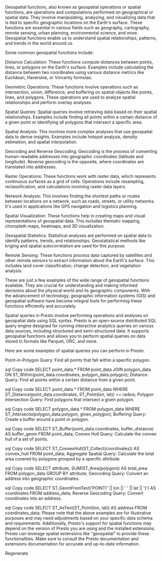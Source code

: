 Geospatial functions, also known as geospatial operations or spatial functions, are operations and computations performed on geographical or spatial data. They involve manipulating, analyzing, and visualizing data that is tied to specific geographic locations on the Earth's surface. These functions are essential in various fields such as geography, cartography, remote sensing, urban planning, environmental science, and more. Geospatial functions enable us to understand spatial relationships, patterns, and trends in the world around us.

Some common geospatial functions include:

Distance Calculation: These functions compute distances between points, lines, or polygons on the Earth's surface. Examples include calculating the distance between two coordinates using various distance metrics like Euclidean, Haversine, or Vincenty formulas.

Geometric Operations: These functions involve operations such as intersection, union, difference, and buffering on spatial objects like points, lines, and polygons. These operations are used to analyze spatial relationships and perform overlay analyses.

Spatial Queries: Spatial queries involve retrieving data based on their spatial relationships. Examples include finding all points within a certain distance of a given point or identifying all polygons that intersect a specific area.

Spatial Analysis: This involves more complex analyses that use geospatial data to derive insights. Examples include hotspot analysis, density estimation, and spatial interpolation.

Geocoding and Reverse Geocoding: Geocoding is the process of converting human-readable addresses into geographic coordinates (latitude and longitude). Reverse geocoding is the opposite, where coordinates are translated into addresses.

Raster Operations: These functions work with raster data, which represents continuous surfaces as a grid of cells. Operations include resampling, reclassification, and calculations involving raster data layers.

Network Analysis: This involves finding the shortest paths or routes between locations on a network, such as roads, streets, or utility networks. It's used in applications like GPS navigation and logistics planning.

Spatial Visualization: These functions help in creating maps and visual representations of geospatial data. This includes thematic mapping, choropleth maps, heatmaps, and 3D visualization.

Geospatial Statistics: Statistical analyses are performed on spatial data to identify patterns, trends, and relationships. Geostatistical methods like kriging and spatial autocorrelation are used for this purpose.

Remote Sensing: These functions process data captured by satellites and other remote sensors to extract information about the Earth's surface. This includes land cover classification, change detection, and vegetation analysis.

These are just a few examples of the wide range of geospatial functions available. They are crucial for understanding and making informed decisions about the physical world and its geographic components. With the advancement of technology, geographic information systems (GIS) and geospatial software have become integral tools for performing these functions efficiently and accurately.


Spatial queries in Presto involve performing operations and analyses on geospatial data using SQL syntax. Presto is an open-source distributed SQL query engine designed for running interactive analytics queries on various data sources, including structured and semi-structured data. It supports geospatial functions and allows you to perform spatial queries on data stored in formats like Parquet, ORC, and more.

Here are some examples of spatial queries you can perform in Presto:

Point-in-Polygon Query:
Find all points that fall within a specific polygon.

sql
Copy code
SELECT point_data.*
FROM point_data
JOIN polygon_data
ON ST_Within(point_data.coordinates, polygon_data.polygon);
Distance Query:
Find all points within a certain distance from a given point.

sql
Copy code
SELECT point_data.*
FROM point_data
WHERE ST_Distance(point_data.coordinates, ST_Point(lon, lat)) <= radius;
Polygon Intersection Query:
Find polygons that intersect a given polygon.

sql
Copy code
SELECT polygon_data.*
FROM polygon_data
WHERE ST_Intersects(polygon_data.polygon, given_polygon);
Buffering Query:
Create a buffer around a point or polygon.

sql
Copy code
SELECT ST_Buffer(point_data.coordinates, buffer_distance) AS buffer_geom
FROM point_data;
Convex Hull Query:
Calculate the convex hull of a set of points.

sql
Copy code
SELECT ST_ConvexHull(ST_Collect(coordinates)) AS convex_hull
FROM point_data;
Aggregate Spatial Query:
Calculate the total area covered by polygons grouped by a specific attribute.

sql
Copy code
SELECT attribute, SUM(ST_Area(polygon)) AS total_area
FROM polygon_data
GROUP BY attribute;
Geocoding Query:
Convert an address into geographic coordinates.

sql
Copy code
SELECT ST_GeomFromText('POINT(' || lon || ' ' || lat || ')') AS coordinates
FROM address_data;
Reverse Geocoding Query:
Convert coordinates into an address.

sql
Copy code
SELECT ST_AsText(ST_Point(lon, lat)) AS address
FROM coordinates_data;
Please note that the above examples are for illustrative purposes and may need adjustments based on your specific data schema and requirements. Additionally, Presto's support for spatial functions may depend on the version of Presto you are using and the installed extensions. Presto can leverage spatial extensions like "geospatial" to provide these functionalities. Make sure to consult the Presto documentation and extensions documentation for accurate and up-to-date information.






Regenerate
